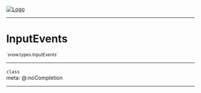 
[![Logo](../../../images/logo.png)](../../../api/index.html)

---



<h1>InputEvents</h1>
<small>`snow.types.InputEvents`</small>



---

`class`
<span class="meta">
<br/>meta: @:noCompletion
</span>


---

&nbsp;
&nbsp;

